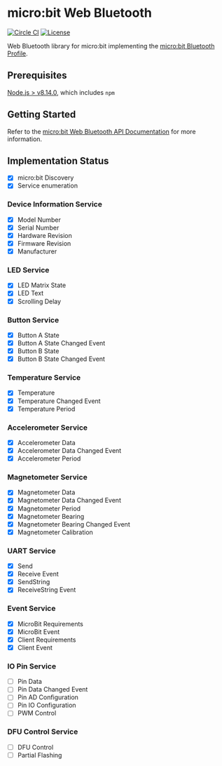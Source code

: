 # micro:bit Web Bluetooth

[![Circle CI](https://circleci.com/gh/thegecko/microbit-web-bluetooth.svg?style=shield&circle-token=a6f81fc05746394a595d8fe2b7c02eaf3120794b)](https://circleci.com/gh/thegecko/microbit-web-bluetooth/)
[![License](https://img.shields.io/badge/License-MIT-blue.svg)](https://spdx.org/licenses/MIT.html)

Web Bluetooth library for micro:bit implementing the [micro:bit Bluetooth Profile](https://lancaster-university.github.io/microbit-docs/resources/bluetooth/bluetooth_profile.html).

## Prerequisites

[Node.js > v8.14.0](https://nodejs.org), which includes `npm`

## Getting Started

Refer to the [micro:bit Web Bluetooth API Documentation](https://thegecko.github.io/microbit-web-bluetooth/) for more information.

## Implementation Status

- [x] micro:bit Discovery
- [x] Service enumeration

### Device Information Service
- [x] Model Number
- [x] Serial Number
- [x] Hardware Revision
- [x] Firmware Revision
- [x] Manufacturer

### LED Service
- [x] LED Matrix State
- [x] LED Text
- [x] Scrolling Delay

### Button Service
- [x] Button A State
- [x] Button A State Changed Event
- [x] Button B State
- [x] Button B State Changed Event

### Temperature Service
- [x] Temperature
- [x] Temperature Changed Event
- [x] Temperature Period

### Accelerometer Service
- [x] Accelerometer Data
- [x] Accelerometer Data Changed Event
- [x] Accelerometer Period

### Magnetometer Service
- [x] Magnetometer Data
- [x] Magnetometer Data Changed Event
- [x] Magnetometer Period
- [x] Magnetometer Bearing
- [x] Magnetometer Bearing Changed Event
- [x] Magnetometer Calibration

### UART Service
- [x] Send
- [x] Receive Event
- [x] SendString
- [x] ReceiveString Event

### Event Service
- [x] MicroBit Requirements
- [x] MicroBit Event
- [x] Client Requirements
- [x] Client Event

### IO Pin Service
- [ ] Pin Data
- [ ] Pin Data Changed Event
- [ ] Pin AD Configuration
- [ ] Pin IO Configuration
- [ ] PWM Control

### DFU Control Service
- [ ] DFU Control
- [ ] Partial Flashing
